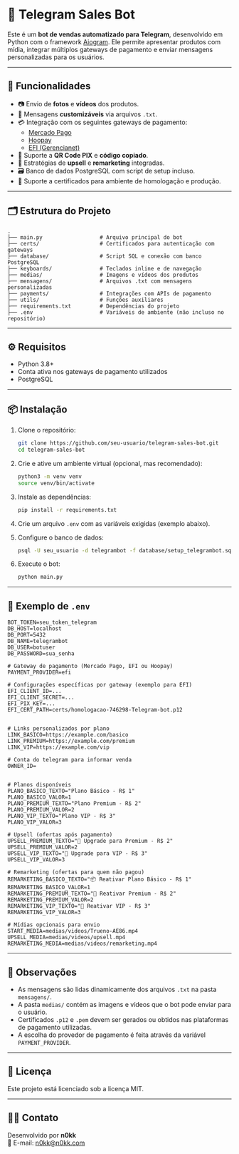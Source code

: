 # 🤖 Telegram Sales Bot

Este é um **bot de vendas automatizado para Telegram**, desenvolvido em Python com o framework [Aiogram](https://docs.aiogram.dev/). Ele permite apresentar produtos com mídia, integrar múltiplos gateways de pagamento e enviar mensagens personalizadas para os usuários.

---

## 🚀 Funcionalidades

- 📷 Envio de **fotos** e **vídeos** dos produtos.
- 💬 Mensagens **customizáveis** via arquivos `.txt`.
- 💳 Integração com os seguintes gateways de pagamento:
  - [Mercado Pago](https://www.mercadopago.com.br/)
  - [Hoopay](https://www.hoopay.com.br/)
  - [EFI (Gerencianet)](https://efipay.com.br/)
- 🧾 Suporte a **QR Code PIX** e **código copiado**.
- 🔁 Estratégias de **upsell** e **remarketing** integradas.
- 🗃 Banco de dados PostgreSQL com script de setup incluso.
- 🔐 Suporte a certificados para ambiente de homologação e produção.

---

## 🗂 Estrutura do Projeto

```
.
├── main.py                  # Arquivo principal do bot
├── certs/                   # Certificados para autenticação com gateways
├── database/                # Script SQL e conexão com banco PostgreSQL
├── keyboards/               # Teclados inline e de navegação
├── medias/                  # Imagens e vídeos dos produtos
├── mensagens/               # Arquivos .txt com mensagens personalizadas
├── payments/                # Integrações com APIs de pagamento
├── utils/                   # Funções auxiliares
├── requirements.txt         # Dependências do projeto
├── .env                     # Variáveis de ambiente (não incluso no repositório)
```

---

## ⚙️ Requisitos

- Python 3.8+
- Conta ativa nos gateways de pagamento utilizados
- PostgreSQL

---

## 📦 Instalação

1. Clone o repositório:
   ```bash
   git clone https://github.com/seu-usuario/telegram-sales-bot.git
   cd telegram-sales-bot
   ```

2. Crie e ative um ambiente virtual (opcional, mas recomendado):
   ```bash
   python3 -m venv venv
   source venv/bin/activate
   ```

3. Instale as dependências:
   ```bash
   pip install -r requirements.txt
   ```

4. Crie um arquivo `.env` com as variáveis exigidas (exemplo abaixo).

5. Configure o banco de dados:
   ```bash
   psql -U seu_usuario -d telegrambot -f database/setup_telegrambot.sql
   ```

6. Execute o bot:
   ```bash
   python main.py
   ```

---

## 🔐 Exemplo de `.env`

```dotenv
BOT_TOKEN=seu_token_telegram
DB_HOST=localhost
DB_PORT=5432
DB_NAME=telegrambot
DB_USER=botuser
DB_PASSWORD=sua_senha

# Gateway de pagamento (Mercado Pago, EFI ou Hoopay)
PAYMENT_PROVIDER=efi

# Configurações específicas por gateway (exemplo para EFI)
EFI_CLIENT_ID=...
EFI_CLIENT_SECRET=...
EFI_PIX_KEY=...
EFI_CERT_PATH=certs/homologacao-746298-Telegram-bot.p12


# Links personalizados por plano
LINK_BASICO=https://example.com/basico
LINK_PREMIUM=https://example.com/premium
LINK_VIP=https://example.com/vip

# Conta do telegram para informar venda
OWNER_ID=


# Planos disponíveis
PLANO_BASICO_TEXTO="Plano Básico - R$ 1"
PLANO_BASICO_VALOR=1
PLANO_PREMIUM_TEXTO="Plano Premium - R$ 2"
PLANO_PREMIUM_VALOR=2
PLANO_VIP_TEXTO="Plano VIP - R$ 3"
PLANO_VIP_VALOR=3

# Upsell (ofertas após pagamento)
UPSELL_PREMIUM_TEXTO="🎯 Upgrade para Premium - R$ 2"
UPSELL_PREMIUM_VALOR=2
UPSELL_VIP_TEXTO="🚀 Upgrade para VIP - R$ 3"
UPSELL_VIP_VALOR=3

# Remarketing (ofertas para quem não pagou)
REMARKETING_BASICO_TEXTO="📦 Reativar Plano Básico - R$ 1"
REMARKETING_BASICO_VALOR=1
REMARKETING_PREMIUM_TEXTO="🎯 Reativar Premium - R$ 2"
REMARKETING_PREMIUM_VALOR=2
REMARKETING_VIP_TEXTO="🚀 Reativar VIP - R$ 3"
REMARKETING_VIP_VALOR=3

# Mídias opcionais para envio
START_MEDIA=medias/videos/Trueno-AE86.mp4
UPSELL_MEDIA=medias/videos/upsell.mp4
REMARKETING_MEDIA=medias/videos/remarketing.mp4
```

---

## 🧠 Observações

- As mensagens são lidas dinamicamente dos arquivos `.txt` na pasta `mensagens/`.
- A pasta `medias/` contém as imagens e vídeos que o bot pode enviar para o usuário.
- Certificados `.p12` e `.pem` devem ser gerados ou obtidos nas plataformas de pagamento utilizadas.
- A escolha do provedor de pagamento é feita através da variável `PAYMENT_PROVIDER`.

---

## 📄 Licença

Este projeto está licenciado sob a licença MIT.

---

## 🙋‍♂️ Contato

Desenvolvido por **n0kk**  
📧 E-mail: n0kk@n0kk.com
